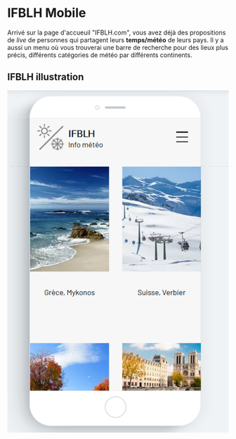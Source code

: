 **IFBLH Mobile**
=============

Arrivé sur la page d'accueuil "IFBLH.com", vous avez déjà des propositions de *live* de personnes qui partagent leurs **temps/météo** de  leurs pays. Il y a aussi un menu où vous trouverai une barre de recherche pour des lieux plus précis, différents catégories de météo par différents continents.

**IFBLH illustration**
-----------------------

![IFBLH image](screen1.PNG)